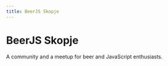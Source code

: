 ```yaml
---
title: BeerJS Skopje
---
```


# BeerJS Skopje

A community and a meetup for beer and JavaScript enthusiasts.
